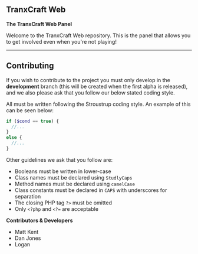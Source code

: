 ## TranxCraft Web ##
**The TranxCraft Web Panel**


Welcome to the TranxCraft Web repository. This is the panel that allows you to get involved even when you're not playing!


----------

## Contributing ##


If you wish to contribute to the project you must only develop in the **development** branch (this will be created when the first alpha is released), and we also please ask that you follow our below stated coding style.

All must be written following the Stroustrup coding style. An example of this can be seen below:

 ```php
 if ($cond == true) {
   //...
 }
 else {
   //...
 }

 ```

Other guidelines we ask that you follow are:

- Booleans must be written in lower-case
- Class names must be declared using `StudlyCaps`
- Method names must be declared using `camelCase`
- Class constants must be declared in `CAPS` with underscores for separation
- The closing PHP tag `?>` must be omitted
- Only `<?php` and `<?=` are acceptable

**Contributors & Developers**

- Matt Kent
- Dan Jones
- Logan
